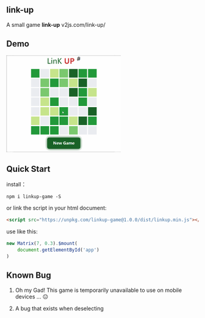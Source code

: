 ## link-up
A small game **link-up** v2js.com/link-up/

## Demo

<a href="http://www.v2js.com/link-up/">
<img style="width: 300px" src="demo.gif" alt="">
</a>


## Quick Start

install：
```
npm i linkup-game -S
```

or link the script in your html document:

```html
<script src="https://unpkg.com/linkup-game@1.0.0/dist/linkup.min.js"></script>
```

use like this:

```js
new Matrix(7, 0.3).$mount(
    document.getElementById('app')
)
```

## Known Bug

1. Oh my Gad! This game is temporarily unavailable to use on mobile devices ... 😐

2. A bug that exists when deselecting